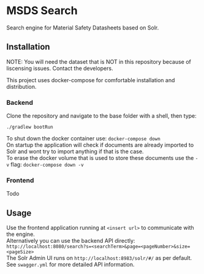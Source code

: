 # MSDS Search
Search engine for Material Safety Datasheets based on Solr.

## Installation
NOTE: You will need the dataset that is NOT in this repository because of liscensing issues. Contact the developers.

This project uses docker-compose for comfortable installation and distribution.
### Backend
Clone the repository and navigate to the base folder with a shell, then type:
```docker-compose up
./gradlew bootRun
```
To shut down the docker container use:
```docker-compose down```  
On startup the application will check if documents are already imported to Solr and wont try to import anything if that is the case.  
To erase the docker volume that is used to store these documents use the `-v` flag:
```docker-compose down -v```
### Frontend
Todo

## Usage
Use the frontend application running at `<insert url>` to communicate with the engine.  
Alternatively you can use the backend API directly:  
`http://localhost:8080/search?s=<searchTerm>&page=<pageNumber>&size=<pageSize>`  
The Solr Admin UI runs on `http://localhost:8983/solr/#/` as per default.  
See `swagger.yml` for more detailed API information.

